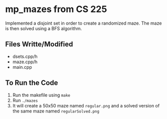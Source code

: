 # mp_mazes from CS 225
Implemented a disjoint set in order to create a randomized maze. The maze is then solved using a BFS algorithm.

## Files Writte/Modified
- dsets.cpp/h
- maze.cpp/h
- main.cpp

## To Run the Code
1. Run the makefile using ```make```
2. Run ```./mazes```
3. It will create a 50x50 maze named ```regular.png``` and a solved version of the same maze named ```regularSolved.png```
